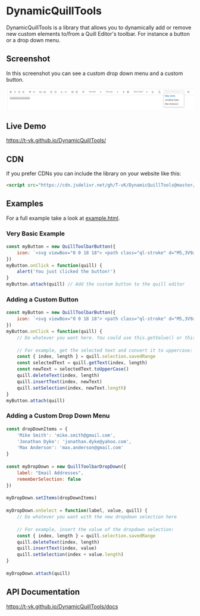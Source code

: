 # DynamicQuillTools

DynamicQuillTools is a library that allows you to dynamically add or remove new custom elements to/from a Quill Editor's toolbar. For instance a button or a drop down menu.

## Screenshot

In this screenshot you can see a custom drop down menu and a custom button.

![screenshot](./screenshot.png)

## Live Demo
https://t-vk.github.io/DynamicQuillTools/

## CDN
If you prefer CDNs you can include the library on your website like this:
``` HTML
<script src="https://cdn.jsdelivr.net/gh/T-vK/DynamicQuillTools@master/DynamicQuillTools.js"></script>
```

## Examples
For a full example take a look at [example.html](./example.html).

### Very Basic Example

``` JavaScript
const myButton = new QuillToolbarButton({
    icon: `<svg viewBox="0 0 18 18"> <path class="ql-stroke" d="M5,3V9a4.012,4.012,0,0,0,4,4H9a4.012,4.012,0,0,0,4-4V3"></path></svg>`
})
myButton.onClick = function(quill) {
    alert('You just clicked the button!')
}
myButton.attach(quill) // Add the custom button to the quill editor
```

### Adding a Custom Button

``` JavaScript
const myButton = new QuillToolbarButton({
    icon: `<svg viewBox="0 0 18 18"> <path class="ql-stroke" d="M5,3V9a4.012,4.012,0,0,0,4,4H9a4.012,4.012,0,0,0,4-4V3"></path></svg>`
})
myButton.onClick = function(quill) {
    // Do whatever you want here. You could use this.getValue() or this.setValue() if you wanted.

    // For example, get the selected text and convert it to uppercase:
    const { index, length } = quill.selection.savedRange
    const selectedText = quill.getText(index, length)
    const newText = selectedText.toUpperCase()
    quill.deleteText(index, length)
    quill.insertText(index, newText)
    quill.setSelection(index, newText.length)
}
myButton.attach(quill)
```

### Adding a Custom Drop Down Menu

``` JavaScript
const dropDownItems = {
    'Mike Smith': 'mike.smith@gmail.com',
    'Jonathan Dyke': 'jonathan.dyke@yahoo.com',
    'Max Anderson': 'max.anderson@gmail.com'
}

const myDropDown = new QuillToolbarDropDown({
    label: "Email Addresses",
    rememberSelection: false
})

myDropDown.setItems(dropDownItems)

myDropDown.onSelect = function(label, value, quill) {
    // Do whatever you want with the new dropdown selection here

    // For example, insert the value of the dropdown selection:
    const { index, length } = quill.selection.savedRange
    quill.deleteText(index, length)
    quill.insertText(index, value)
    quill.setSelection(index + value.length)
}

myDropDown.attach(quill)
```


## API Documentation
https://t-vk.github.io/DynamicQuillTools/docs
